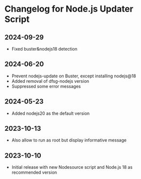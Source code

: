 # Changelog for Node.js Updater Script

## 2024-09-29
* Fixed buster&nodejs18 detection

## 2024-06-20
* Prevent nodejs-update on Buster, except installing nodejs@18
* Added removal of dfsg-nodejs version
* Suppressed some error messages

## 2024-05-23
* Added nodejs20 as the default version

## 2023-10-13
* Also allow to run as root but display informative message

## 2023-10-10
* Initial release with new Nodesource script and Node.js 18 as recommended version

